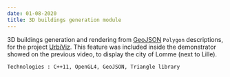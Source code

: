 ```yaml
---
date: 01-08-2020
title: 3D buildings generation module
---
```


3D buildings generation and rendering from [GeoJSON](https://geojson.org/) `Polygon` descriptions, for the project [UrbiViz](https://www.youtube.com/watch?v=0uibUiQkgwc). This feature was included inside the demonstrator showed on the previous video, to display the city of Lomme (next to Lille).

`Technologies : C++11, OpenGL4, GeoJSON, Triangle library`